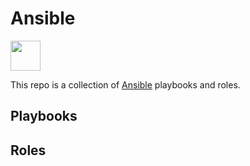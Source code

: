 # Ansible

<img src="https://www.ansible.com/hubfs/2016_Images/Assets/Ansible-Mark-Large-RGB-Black.png?hsLang=en-us" width="48">

This repo is a collection of [Ansible](https://www.ansible.com/) playbooks and roles.

## Playbooks

## Roles
